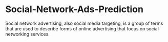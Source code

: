 # Social-Network-Ads-Prediction
Social network advertising, also social media targeting, is a group of terms that are used to describe forms of online advertising that focus on social networking services.
